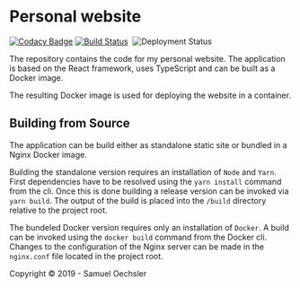 # Personal website

[![Codacy Badge](https://api.codacy.com/project/badge/Grade/9a3bc2c8bd9c4d589df613113e0ed49a)](https://www.codacy.com?utm_source=github.com&utm_medium=referral&utm_content=Boxwrapper/oechsler&utm_campaign=Badge_Grade)
[![Build Status](https://dev.azure.com/oechsler/oechsler/_apis/build/status/Build%20React%20frontend?branchName=master)](https://dev.azure.com/oechsler/oechsler/_build/latest?definitionId=12&branchName=master)&nbsp;
![Deployment Status](https://vsrm.dev.azure.com/oechsler/_apis/public/Release/badge/4ea0be20-af1a-48a0-a1e1-7acaf0485ef1/2/2)

The repository contains the code for my personal website. The application is based on the React framework, uses TypeScript and can be built as a Docker image.

The resulting Docker image is used for deploying the website in a container.

## Building from Source

The application can be build either as standalone static site or bundled in a Nginx Docker image.

Building the standalone version requires an installation of `Node` and `Yarn`. First dependencies have to be resolved using the `yarn install` command from the cli. Once this is done building a release version can be invoked via `yarn build`. The output of the build is placed into the `/build` directory relative to the project root.

The bundeled Docker version requires only an installation of `Docker`. A build can be invoked using the `docker build` command from the Docker cli. Changes to the configuration of the Nginx server can be made in the `nginx.conf` file located in the project root.

Copyright &copy; 2019 - Samuel Oechsler
